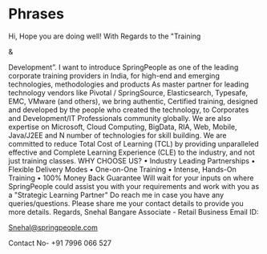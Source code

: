# Phrases

Hi, Hope you are doing well! With Regards to the "Training

&

Development”. I want to introduce SpringPeople as one of the leading corporate training providers in India, for high-end and emerging technologies, methodologies and products As master partner for leading technology vendors like Pivotal / SpringSource, Elasticsearch, Typesafe, EMC, VMware \(and others\), we bring authentic, Certified training, designed and developed by the people who created the technology, to Corporates and Development/IT Professionals community globally. We are also expertise on Microsoft, Cloud Computing, BigData, RIA, Web, Mobile, Java/J2EE and N number of technologies for skill building. We are committed to reduce Total Cost of Learning \(TCL\) by providing unparalleled effective and Complete Learning Experience \(CLE\) to the industry, and not just training classes. WHY CHOOSE US? • Industry Leading Partnerships • Flexible Delivery Modes • One-on-One Training • Intense, Hands-On Training • 100% Money Back Guarantee Will wait for your inputs on where SpringPeople could assist you with your requirements and work with you as a "Strategic Learning Partner" Do reach me in case you have any queries/questions. Please share me your contact details to provide you more details. Regards, Snehal Bangare Associate - Retail Business Email ID:

[Snehal@springpeople.com](mailto:Snehal@springpeople.com)

Contact No- +91 7996 066 527

